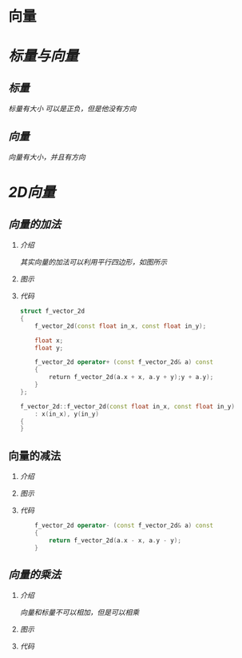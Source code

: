 # 向量


# ***标量与向量***

## ***标量***

*标量有大小 可以是正负，但是他没有方向*

## ***向量***

*向量有大小，并且有方向*

# ***2D向量***

## ***向量的加法***

1. *介绍*
   
   *其实向量的加法可以利用平行四边形，如图所示*

2. *图示*
   
   

3. *代码*
   
   ```cpp
   struct f_vector_2d
   {
       f_vector_2d(const float in_x, const float in_y);
   
       float x;
       float y;
   
       f_vector_2d operator+ (const f_vector_2d& a) const
       {
           return f_vector_2d(a.x + x, a.y + y);y + a.y);
       }
   };
   
   f_vector_2d::f_vector_2d(const float in_x, const float in_y)
       : x(in_x), y(in_y)
   {
   }
   ```

## 向量的减法

1. *介绍*

2. *图示*

3. *代码*
   
   ```cpp
       f_vector_2d operator- (const f_vector_2d& a) const
       {
           return f_vector_2d(a.x - x, a.y - y);
       }
   ```

## ***向量的乘法***

1. *介绍*
   
   *向量和标量不可以相加，但是可以相乘*

2. *图示*

3. *代码*

